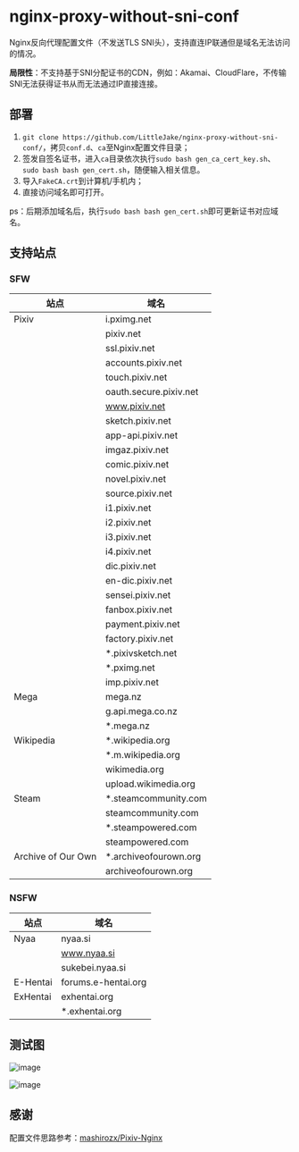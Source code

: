 # nginx-proxy-without-sni-conf

Nginx反向代理配置文件（不发送TLS SNI头），支持直连IP联通但是域名无法访问的情况。

**局限性**：不支持基于SNI分配证书的CDN，例如：Akamai、CloudFlare，不传输SNI无法获得证书从而无法通过IP直接连接。

## 部署

1. `git clone https://github.com/LittleJake/nginx-proxy-without-sni-conf/`，拷贝`conf.d`、`ca`至Nginx配置文件目录；
2. 签发自签名证书，进入`ca`目录依次执行`sudo bash gen_ca_cert_key.sh`、`sudo bash bash gen_cert.sh`，随便输入相关信息。
3. 导入`FakeCA.crt`到计算机/手机内；
4. 直接访问域名即可打开。

ps：后期添加域名后，执行`sudo bash bash gen_cert.sh`即可更新证书对应域名。

## 支持站点

### SFW

| 站点               | 域名                   |
| ------------------ | ---------------------- |
| Pixiv              | i.pximg.net            |
|                    | pixiv.net              |
|                    | ssl.pixiv.net          |
|                    | accounts.pixiv.net     |
|                    | touch.pixiv.net        |
|                    | oauth.secure.pixiv.net |
|                    | www.pixiv.net          |
|                    | sketch.pixiv.net       |
|                    | app-api.pixiv.net      |
|                    | imgaz.pixiv.net        |
|                    | comic.pixiv.net        |
|                    | novel.pixiv.net        |
|                    | source.pixiv.net       |
|                    | i1.pixiv.net           |
|                    | i2.pixiv.net           |
|                    | i3.pixiv.net           |
|                    | i4.pixiv.net           |
|                    | dic.pixiv.net          |
|                    | en-dic.pixiv.net       |
|                    | sensei.pixiv.net       |
|                    | fanbox.pixiv.net       |
|                    | payment.pixiv.net      |
|                    | factory.pixiv.net      |
|                    | *.pixivsketch.net      |
|                    | *.pximg.net            |
|                    | imp.pixiv.net          |
| Mega               | mega.nz                |
|                    | g.api.mega.co.nz       |
|                    | *.mega.nz              |
| Wikipedia          | *.wikipedia.org        |
|                    | *.m.wikipedia.org      |
|                    | wikimedia.org          |
|                    | upload.wikimedia.org   |
| Steam              | *.steamcommunity.com   |
|                    | steamcommunity.com     |
|                    | *.steampowered.com     |
|                    | steampowered.com       |
| Archive of Our Own | *.archiveofourown.org  |
|                    | archiveofourown.org    |

### NSFW

| 站点     | 域名                |
| -------- | ------------------- |
| Nyaa     | nyaa.si             |
|          | www.nyaa.si         |
|          | sukebei.nyaa.si     |
| E-Hentai | forums.e-hentai.org |
| ExHentai | exhentai.org        |
|          | *.exhentai.org      |

## 测试图

![image](https://user-images.githubusercontent.com/13583702/147377481-2f8e3ea1-c8e5-48bb-bae7-bdb93d6d5a18.png)

![image](https://user-images.githubusercontent.com/13583702/147377509-5c955475-f8b6-4224-81d4-3f12b8323117.png)


## 感谢

配置文件思路参考：[mashirozx/Pixiv-Nginx](https://github.com/mashirozx/Pixiv-Nginx)

